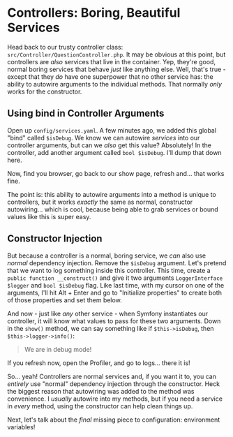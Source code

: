 # Controllers: Boring, Beautiful Services

Head back to our trusty controller class: `src/Controller/QuestionController.php`.
It may be obvious at this point, but controllers are *also* services that live in
the container. Yep, they're good, normal boring services that behave *just* like
anything else. Well, that's true - except that they *do* have one superpower that
no other service has: the ability to autowire arguments to the individual methods.
That normally *only* works for the constructor.

## Using bind in Controller Arguments

Open up `config/services.yaml`. A few minutes ago, we added this global "bind"
called `$isDebug`. We know we can autowire *services* into our controller arguments,
but can we *also* get this value? Absolutely! In the controller, add another
argument called `bool $isDebug`. I'll dump that down here.

Now, find you browser, go back to our show page, refresh and... that works fine.

The point is: this ability to autowire arguments into a method is unique to
controllers, but it works *exactly* the same as normal, constructor autowiring...
which is cool, because being able to grab services or bound values like this is
super easy.

## Constructor Injection

But because a controller is a normal, boring service, we *can* also use *normal*
dependency injection. Remove the `$isDebug` argument. Let's pretend that we want
to log something inside this controller. This time, create a
`public function __construct()` and give it two arguments `LoggerInterface $logger`
and `bool $isDebug` flag. Like last time, with my cursor on one of the arguments,
I'll hit Alt + Enter and go to "Initialize properties" to create both of those
properties and set them below.

And now - just like *any* other service - when Symfony instantiates our controller,
it will know what values to pass for these two arguments. Down in the `show()`
method, we can say something like if `$this->isDebug`, then `$this->logger->info()`:

> We are in debug mode!

If you refresh now, open the Profiler, and go to logs... there it is!

So... yeah! Controllers are normal services and, if you want it to, you can
*entirely* use "normal" dependency injection through the constructor. Heck the
biggest reason that autowiring was added to the method was convenience. I
*usually* autowire into my methods, but if you need a service in *every* method,
using the constructor can help clean things up.

Next, let's talk about the *final* missing piece to configuration: environment
variables!
